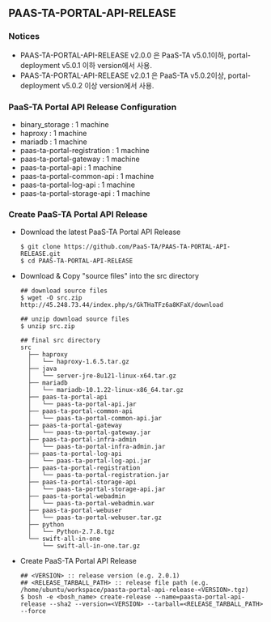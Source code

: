 ## PAAS-TA-PORTAL-API-RELEASE     

### Notices   
- PAAS-TA-PORTAL-API-RELEASE v2.0.0 은 PaaS-TA v5.0.1이하, portal-deployment v5.0.1 이하 version에서 사용.   
- PAAS-TA-PORTAL-API-RELEASE v2.0.1 은 PaaS-TA v5.0.2이상, portal-deployment v5.0.2 이상 version에서 사용.   

### PaaS-TA Portal API Release Configuration   

  - binary_storage : 1 machine   
  - haproxy : 1 machine   
  - mariadb : 1 machine   
  - paas-ta-portal-registration : 1 machine   
  - paas-ta-portal-gateway : 1 machine   
  - paas-ta-portal-api : 1 machine   
  - paas-ta-portal-common-api : 1 machine   
  - paas-ta-portal-log-api : 1 machine   
  - paas-ta-portal-storage-api : 1 machine   

### Create PaaS-TA Portal API Release   
  - Download the latest PaaS-TA Portal API Release   
    ```   
    $ git clone https://github.com/PaaS-TA/PAAS-TA-PORTAL-API-RELEASE.git   
    $ cd PAAS-TA-PORTAL-API-RELEASE   
    ```
  - Download & Copy "source files" into the src directory   
    ```   
    ## download source files      
    $ wget -O src.zip http://45.248.73.44/index.php/s/GkTHaTFz6a8KFaX/download   
         
    ## unzip download source files   
    $ unzip src.zip   

    ## final src directory   
    src   
      ├── haproxy   
      │   └── haproxy-1.6.5.tar.gz   
      ├── java   
      │   └── server-jre-8u121-linux-x64.tar.gz   
      ├── mariadb   
      │   └── mariadb-10.1.22-linux-x86_64.tar.gz   
      ├── paas-ta-portal-api   
      │   └── paas-ta-portal-api.jar   
      ├── paas-ta-portal-common-api   
      │   └── paas-ta-portal-common-api.jar   
      ├── paas-ta-portal-gateway   
      │   └── paas-ta-portal-gateway.jar   
      ├── paas-ta-portal-infra-admin   
      │   └── paas-ta-portal-infra-admin.jar   
      ├── paas-ta-portal-log-api   
      │   └── paas-ta-portal-log-api.jar   
      ├── paas-ta-portal-registration   
      │   └── paas-ta-portal-registration.jar   
      ├── paas-ta-portal-storage-api   
      │   └── paas-ta-portal-storage-api.jar   
      ├── paas-ta-portal-webadmin   
      │   └── paas-ta-portal-webadmin.war   
      ├── paas-ta-portal-webuser   
      │   └── paas-ta-portal-webuser.tar.gz   
      ├── python   
      │   └── Python-2.7.8.tgz   
      └── swift-all-in-one   
          └── swift-all-in-one.tar.gz   
    ```   
  - Create PaaS-TA Portal API Release   
    ```   
    ## <VERSION> :: release version (e.g. 2.0.1)   
    ## <RELEASE_TARBALL_PATH> :: release file path (e.g. /home/ubuntu/workspace/paasta-portal-api-release-<VERSION>.tgz)   
    $ bosh -e <bosh_name> create-release --name=paasta-portal-api-release --sha2 --version=<VERSION> --tarball=<RELEASE_TARBALL_PATH> --force   
    ```   
